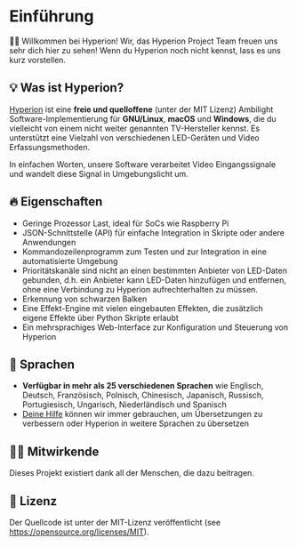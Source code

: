 # Einführung

👋🏽 Willkommen bei Hyperion! Wir, das Hyperion Project Team freuen uns sehr dich hier zu sehen! Wenn du Hyperion noch nicht kennst, lass es uns kurz vorstellen.

## 💡 Was ist Hyperion?

[Hyperion](https://github.com/hyperion-project/hyperion.ng) ist eine **freie und quelloffene** (unter der MIT Lizenz) Ambilight Software-Implementierung für **GNU/Linux**, **macOS** und **Windows**, die du vielleicht von einem nicht weiter genannten TV-Hersteller kennst.
Es unterstützt eine Vielzahl von verschiedenen LED-Geräten und Video Erfassungsmethoden.

In einfachen Worten, unsere Software verarbeitet Video Eingangssignale und wandelt diese Signal in Umgebungslicht um.

## 🔥 Eigenschaften
- Geringe Prozessor Last, ideal für SoCs wie Raspberry Pi
- JSON-Schnittstelle (API) für einfache Integration in Skripte oder andere Anwendungen
- Kommandozeilenprogramm zum Testen und zur Integration in eine automatisierte Umgebung
- Prioritätskanäle sind nicht an einen bestimmten Anbieter von LED-Daten gebunden, d.h. ein Anbieter kann LED-Daten hinzufügen und entfernen, ohne eine Verbindung zu Hyperion aufrechterhalten zu müssen.
- Erkennung von schwarzen Balken
- Eine Effekt-Engine mit vielen eingebauten Effekten, die zusätzlich eigene Effekte über Python Skripte erlaubt
- Ein mehrsprachiges Web-Interface zur Konfiguration und Steuerung von Hyperion

## 💬 Sprachen
- **Verfügbar in mehr als 25 verschiedenen Sprachen** wie Englisch, Deutsch, Französisch, Polnisch, Chinesisch, Japanisch, Russisch, Portugiesisch, Ungarisch, Niederländisch und Spanisch
- [Deine Hilfe](https://poeditor.com/join/project/Y4F6vHRFjA) können wir immer gebrauchen, um Übersetzungen zu verbessern oder Hyperion in weitere Sprachen zu übersetzen

## 🧑‍💻 Mitwirkende

<Contributors />

Dieses Projekt existiert dank all der Menschen, die dazu beitragen.

## 📝 Lizenz

Der Quellcode ist unter der MIT-Lizenz veröffentlicht (see <https://opensource.org/licenses/MIT>).